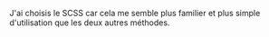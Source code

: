 J'ai choisis le SCSS car cela me semble plus familier et plus simple d'utilisation que les deux autres méthodes.